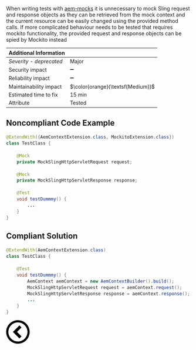 <p>When writing tests with <a href="https://wcm.io/testing/aem-mock/">aem-mocks</a> it is unnecessary to mock Sling request and response objects as they can be retrieved from the mock context and the
    current resource can be easily changed using the provided method calls. If more complicated behaviour needs to be tested that requires mockito functionality,
    the provided request and response objects can be spied by Mockito instead</p>

| Additional Information |                                   |
|------------------------|-----------------------------------|
| _Severity - deprecated_| Major                             | 
| Security impact        | :heavy_minus_sign:                |
| Reliability impact     | :heavy_minus_sign:                |
| Maintainability impact | $\color{orange}{\textsf{Medium}}$ |
| Estimated time to fix  | 15 min                            |
| Attribute              | Tested                            |

<h2>Noncompliant Code Example</h2>

```java
@ExtendWith({AemContextExtension.class, MockitoExtension.class})
class TestClass {

    @Mock
    private MockSlingHttpServletRequest request;

    @Mock
    private MockSlingHttpServletResponse response;

    @Test
    void testDummmy() {
        ...
    }
}
```
<h2>Compliant Solution</h2>

```java
@ExtendWith(AemContextExtension.class)
class TestClass {

    @Test
    void testDummmy() {
        AemContext aemContext = new AemContextBuilder().build();
        MockSlingHttpServletRequest request = aemContext.request();
        MockSlingHttpServletResponse response = aemContext.response();
        ...
    }
}
```

[![Back to overview](back.svg)](../../README.md)
